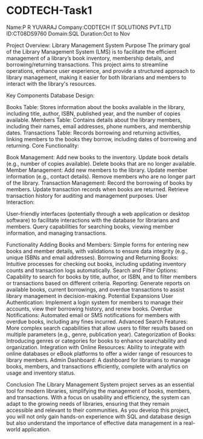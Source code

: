 # CODTECH-Task1
Name:P R YUVARAJ
Company:CODTECH IT SOLUTIONS PVT.LTD
ID:CT08DS9760
Domain:SQL
Duration:Oct to Nov

Project Overview: Library Management System
Purpose
The primary goal of the Library Management System (LMS) is to facilitate the efficient management of a library’s book inventory, membership details, and borrowing/returning transactions. This project aims to streamline operations, enhance user experience, and provide a structured approach to library management, making it easier for both librarians and members to interact with the library's resources.

Key Components
Database Design:

Books Table: Stores information about the books available in the library, including title, author, ISBN, published year, and the number of copies available.
Members Table: Contains details about the library members, including their names, email addresses, phone numbers, and membership dates.
Transactions Table: Records borrowing and returning activities, linking members to the books they borrow, including dates of borrowing and returning.
Core Functionality:

Book Management:
Add new books to the inventory.
Update book details (e.g., number of copies available).
Delete books that are no longer available.
Member Management:
Add new members to the library.
Update member information (e.g., contact details).
Remove members who are no longer part of the library.
Transaction Management:
Record the borrowing of books by members.
Update transaction records when books are returned.
Retrieve transaction history for auditing and management purposes.
User Interaction:

User-friendly interfaces (potentially through a web application or desktop software) to facilitate interactions with the database for librarians and members.
Query capabilities for searching books, viewing member information, and managing transactions.



Functionality
Adding Books and Members: Simple forms for entering new books and member details, with validations to ensure data integrity (e.g., unique ISBNs and email addresses).
Borrowing and Returning Books: Intuitive processes for checking out books, including updating inventory counts and transaction logs automatically.
Search and Filter Options: Capability to search for books by title, author, or ISBN, and to filter members or transactions based on different criteria.
Reporting: Generate reports on available books, current borrowings, and overdue transactions to assist library management in decision-making.
Potential Expansions
User Authentication: Implement a login system for members to manage their accounts, view their borrowing history, and renew books.
Overdue Notifications: Automated email or SMS notifications for members with overdue books, including any fines incurred.
Advanced Search Features: More complex search capabilities that allow users to filter results based on multiple parameters (e.g., genre, publication year).
Categorization of Books: Introducing genres or categories for books to enhance searchability and organization.
Integration with Online Resources: Ability to integrate with online databases or eBook platforms to offer a wider range of resources to library members.
Admin Dashboard: A dashboard for librarians to manage books, members, and transactions efficiently, complete with analytics on usage and inventory status.


Conclusion
The Library Management System project serves as an essential tool for modern libraries, simplifying the management of books, members, and transactions. With a focus on usability and efficiency, the system can adapt to the growing needs of libraries, ensuring that they remain accessible and relevant to their communities. As you develop this project, you will not only gain hands-on experience with SQL and database design but also understand the importance of effective data management in a real-world application.



